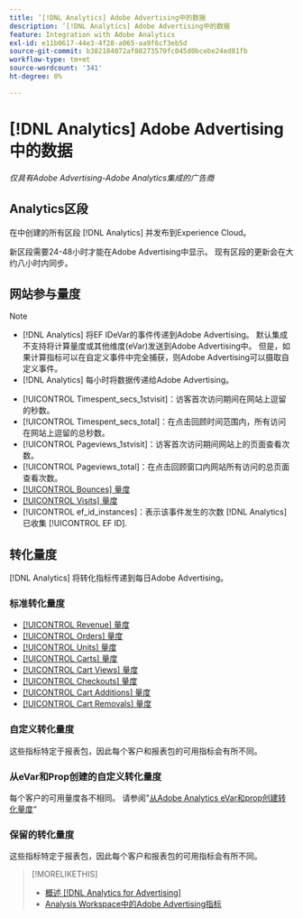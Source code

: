 ```yaml
---
title: ’[!DNL Analytics] Adobe Advertising中的数据
description: ’[!DNL Analytics] Adobe Advertising中的数据
feature: Integration with Adobe Analytics
exl-id: e11b0617-44e3-4f28-a065-aa9f6cf3eb5d
source-git-commit: b382184072af88273570fc045d0bcebe24ed81fb
workflow-type: tm+mt
source-wordcount: '341'
ht-degree: 0%

---
```


# [!DNL Analytics] Adobe Advertising中的数据

*仅具有Adobe Advertising-Adobe Analytics集成的广告商*

## Analytics区段

在中创建的所有区段 [!DNL Analytics] 并发布到Experience Cloud。

新区段需要24-48小时才能在Adobe Advertising中显示。 现有区段的更新会在大约八小时内同步。

<!-- I added "metric" to some of the links below, even though it looks redundant, because of syntax limitations: If you use [!DNL] or [!UICONTROL] as the sole text of a link (such as [[!UICONTROL Revenue]], the tag is included in the link text (such as "[!UICONTROL Revenue]") when it's published. -->

## 网站参与量度

>[!NOTE]
>
>* [!DNL Analytics] 将EF IDeVar的事件传递到Adobe Advertising。  默认集成不支持将计算量度或其他维度(eVar)发送到Adobe Advertising中。 但是，如果计算指标可以在自定义事件中完全捕获，则Adobe Advertising可以摄取自定义事件。
>* [!DNL Analytics] 每小时将数据传递给Adobe Advertising。

* [!UICONTROL Timespent_secs_1stvisit]：访客首次访问期间在网站上逗留的秒数。
* [!UICONTROL Timespent_secs_total]：在点击回顾时间范围内，所有访问在网站上逗留的总秒数。
* [!UICONTROL Pageviews_1stvisit]：访客首次访问期间网站上的页面查看次数。
* [!UICONTROL Pageviews_total]：在点击回顾窗口内网站所有访问的总页面查看次数。
* [[!UICONTROL Bounces] 量度](https://experienceleague.adobe.com/docs/analytics/components/metrics/bounces.html)
* [[!UICONTROL Visits] 量度](https://experienceleague.adobe.com/docs/analytics/components/metrics/visits.html)
* [!UICONTROL ef_id_instances]：表示该事件发生的次数 [!DNL Analytics] 已收集 [!UICONTROL EF ID].

## 转化量度

[!DNL Analytics] 将转化指标传递到每日Adobe Advertising。

### 标准转化量度

* [[!UICONTROL Revenue] 量度](https://experienceleague.adobe.com/docs/analytics/components/metrics/revenue.html)
* [[!UICONTROL Orders] 量度](https://experienceleague.adobe.com/docs/analytics/components/metrics/orders.html)
* [[!UICONTROL Units] 量度](https://experienceleague.adobe.com/docs/analytics/components/metrics/units.html)
* [[!UICONTROL Carts] 量度](https://experienceleague.adobe.com/docs/analytics/components/metrics/carts.html)
* [[!UICONTROL Cart Views] 量度](https://experienceleague.adobe.com/docs/analytics/components/metrics/cart-views.html)
* [[!UICONTROL Checkouts] 量度](https://experienceleague.adobe.com/docs/analytics/components/metrics/checkouts.html)
* [[!UICONTROL Cart Additions] 量度](https://experienceleague.adobe.com/docs/analytics/components/metrics/cart-additions.html)
* [[!UICONTROL Cart Removals] 量度](https://experienceleague.adobe.com/docs/analytics/components/metrics/cart-removals.html)

### 自定义转化量度

这些指标特定于报表包，因此每个客户和报表包的可用指标会有所不同。

### 从eVar和Prop创建的自定义转化量度

每个客户的可用量度各不相同。 请参阅&quot;[从Adobe Analytics eVar和prop创建转化量度](/help/integrations/analytics/conversion-metrics-from-evars.md)“

### 保留的转化量度

这些指标特定于报表包，因此每个客户和报表包的可用指标会有所不同。

>[!MORELIKETHIS]
>
>* [概述 [!DNL Analytics for Advertising]](overview.md)
>* [Analysis Workspace中的Adobe Advertising指标](/help/integrations/analytics/advertising-metrics-in-analytics.md)
